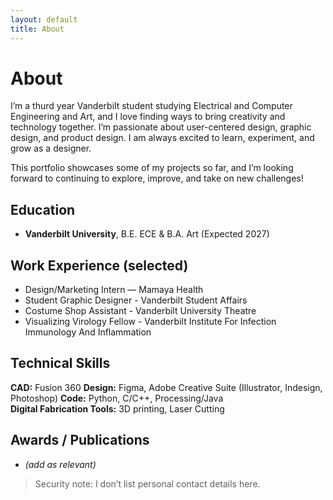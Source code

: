 ```yaml
---
layout: default
title: About
---
```


# About

I’m a thurd year Vanderbilt student studying Electrical and Computer Engineering and Art, and I love finding ways to bring creativity and technology together. I’m passionate about user-centered design, graphic design, and product design. I am always excited to learn, experiment, and grow as a designer.

This portfolio showcases some of my projects so far, and I’m looking forward to continuing to explore, improve, and take on new challenges!

## Education
- **Vanderbilt University**, B.E. ECE & B.A. Art (Expected 2027)

## Work Experience (selected)
- Design/Marketing Intern — Mamaya Health  
- Student Graphic Designer - Vanderbilt Student Affairs
- Costume Shop Assistant - Vanderbilt University Theatre
- Visualizing Virology Fellow - Vanderbilt Institute For Infection Immunology And Inflammation 

## Technical Skills
**CAD:** Fusion 360
**Design:** Figma, Adobe Creative Suite (Illustrator, Indesign, Photoshop)
**Code:** Python, C/C++, Processing/Java  
**Digital Fabrication Tools:** 3D printing, Laser Cutting
## Awards / Publications
- *(add as relevant)*

> Security note: I don’t list personal contact details here.
